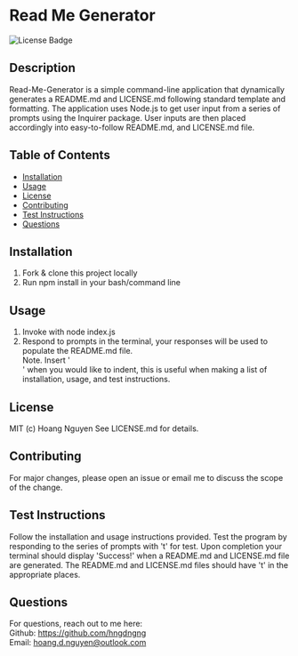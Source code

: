 
  # Read Me Generator 
  ![License Badge](https://img.shields.io/badge/License-MIT-Green)
  
  ## Description 
  Read-Me-Generator is a simple command-line application that dynamically generates a README.md and LICENSE.md following standard template and formatting. The application uses Node.js to get user input from a series of prompts using the Inquirer package. User inputs are then placed accordingly into easy-to-follow README.md, and LICENSE.md file.

  ## Table of Contents
  * [Installation](#installation)
  * [Usage](#usage)
  * [License](#license)
  * [Contributing](#contributing)
  * [Test Instructions](#test-instructions)
  * [Questions](#questions)

  ## Installation
      
1. Fork & clone this project locally   
2. Run npm install in your bash/command line

  ## Usage
      
1. Invoke with node index.js   
2. Respond to prompts in the terminal, your responses will be used to populate the README.md file.   
Note. Insert '  
' when you would like to indent, this is useful when making a list of installation, usage, and test instructions.

  ## License
  MIT (c) Hoang Nguyen
  See LICENSE.md for details.

  ## Contributing
  For major changes, please open an issue or email me to discuss the scope of the change.

  ## Test Instructions
  Follow the installation and usage instructions provided. Test the program by responding to the series of prompts with 't' for test. Upon completion your terminal should display 'Success!' when a README.md and LICENSE.md file are generated. The README.md and LICENSE.md files should have 't' in the appropriate places.

  ## Questions
  For questions, reach out to me here:  
  Github: https://github.com/hngdngng      
  Email: [hoang.d.nguyen@outlook.com](mailto:hoang.d.nguyen@outlook.com)
  